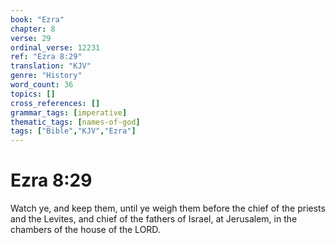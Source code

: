```yaml
---
book: "Ezra"
chapter: 8
verse: 29
ordinal_verse: 12231
ref: "Ezra 8:29"
translation: "KJV"
genre: "History"
word_count: 36
topics: []
cross_references: []
grammar_tags: [imperative]
thematic_tags: [names-of-god]
tags: ["Bible","KJV","Ezra"]
---
```


# Ezra 8:29

Watch ye, and keep them, until ye weigh them before the chief of the priests and the Levites, and chief of the fathers of Israel, at Jerusalem, in the chambers of the house of the LORD.
